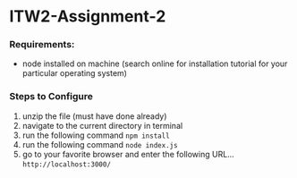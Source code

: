 # ITW2-Assignment-2

### Requirements:
- node installed on machine (search online for installation tutorial for your particular operating system)

### Steps to Configure
1. unzip the file (must have done already)
2. navigate to the current directory in terminal 
2. run the following command       ```npm install```
3. run the following command       ```node index.js```
4. go to your favorite browser and enter the following URL...
    ```http://localhost:3000/```

